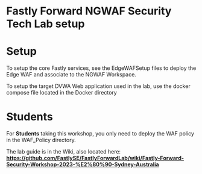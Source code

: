 # Fastly Forward NGWAF Security Tech Lab setup
# Setup

To setup the core Fastly services, see the EdgeWAFSetup files to deploy the Edge WAF and associate to the NGWAF Workspace.  

To setup the target DVWA Web application used in the lab, use the docker compose file located in the Docker directory

# Students

For **Students** taking this workshop, you only need to deploy the WAF policy in the WAF_Policy directory.

The lab guide is in the Wiki, also located here:  
**https://github.com/FastlySE/FastlyForwardLab/wiki/Fastly-Forward-Security-Workshop-2023-%E2%80%90-Sydney-Australia**
